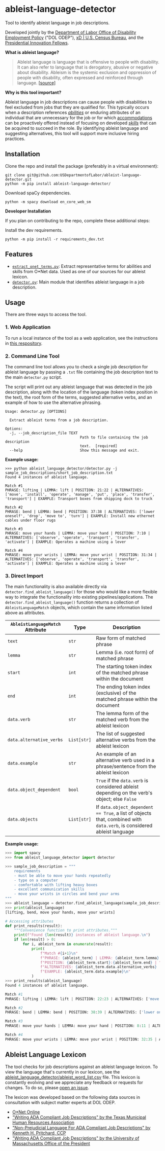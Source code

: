 # ableist-language-detector
Tool to identify ableist language in job descriptions.

Developed jointly by the [Department of Labor Office of Disability Employment Policy](https://www.dol.gov/agencies/odep) ("DOL ODEP"), [xD | U.S. Census Bureau](https://www.xd.gov/), and the [Presidential Innovation Fellows](https://presidentialinnovationfellows.gov/).

**What is ableist language?**

> Ableist language is language that is offensive to people with disability. It can also refer to language that is derogatory, abusive or negative about disability. Ableism is the systemic exclusion and oppression of people with disability, often expressed and reinforced through language. [[source]](https://pwd.org.au/resources/disability-info/language-guide/ableist-language/)

**Why is this tool important?**

Ableist language in job descriptions can cause people with disabilities to feel excluded from jobs that they are qualified for. This typically occurs when a description references [*abilities*](https://www.onetonline.org/find/descriptor/browse/Abilities/) or enduring attributes of an individual that are unnecessary for the job or for which [accommodations](https://askjan.org/) can be proactively offered instead of focusing on developed [*skills*](https://www.onetonline.org/skills/) that can be acquired to succeed in the role. By identifying ableist language and suggesting alternatives, this tool will support more inclusive hiring practices.

## Installation

Clone the repo and install the package (preferably in a virtual environment):
```
git clone git@github.com:USDepartmentofLabor/ableist-language-detector.git
python -m pip install ableist-language-detector/
```

Download spaCy dependencies.
```
python -m spacy download en_core_web_sm
```

**Developer Installation**

If you plan on contributing to the repo, complete these additional steps:

Install the dev requirements.

```
python -m pip install -r requirements_dev.txt
```

## Features

* [`extract_onet_terms.py`](ableist_language_detector/extract_terms.py): Extract representative terms for abilities and skills from O*Net data. Used as one of our sources for our ableist lexicon.
* [`detector.py`](ableist_language_detector/detector.py): Main module that identifies ableist language in a job description.

## Usage

There are three ways to access the tool.

### 1. Web Application

To run a local instance of the tool as a web application, see the instructions in [this respository](https://github.com/lujamie/dol-web).

### 2. Command Line Tool

The command line tool allows you to check a single job description for ableist language by passing a `.txt` file containing the job description text to the main `detector.py` script.

The script will print out any ableist language that was detected in the job description, along with the location of the language (token index position in the text), the root form of the terms, suggested alternative verbs, and an example of how to use the alternative phrasing.

```
Usage: detector.py [OPTIONS]

  Extract ableist terms from a job description.

Options:
  -j, --job_description_file TEXT
                                  Path to file containing the job description
                                  text.  [required]
  --help                          Show this message and exit.
```

**Example usage:**

```
>>> python ableist_language_detector/detector.py -j sample_job_descriptions/short_job_description.txt
Found 4 instances of ableist language.

Match #1
PHRASE: lifting | LEMMA: lift | POSITION: 21:22 | ALTERNATIVES: ['move', 'install', 'operate', 'manage', 'put', 'place', 'transfer', 'transport'] | EXAMPLE: Transport boxes from shipping dock to truck

Match #2
PHRASE: bend | LEMMA: bend | POSITION: 37:38 | ALTERNATIVES: ['lower oneself', 'drop', 'move to', 'turn'] | EXAMPLE: Install new ethernet cables under floor rugs

Match #3
PHRASE: move your hands | LEMMA: move your hand | POSITION: 7:10 | ALTERNATIVES: ['observe', 'operate', 'transport', 'transfer', 'activate'] | EXAMPLE: Operates a machine using a lever

Match #4
PHRASE: move your wrists | LEMMA: move your wrist | POSITION: 31:34 | ALTERNATIVES: ['observe', 'operate', 'transport', 'transfer', 'activate'] | EXAMPLE: Operates a machine using a lever
```

### 3. Direct Import

The main functionality is also available directly via `detector.find_ableist_language()` for those who would like a more flexible way to integrate the functionality into existing pipelines/applications. The `detector.find_ableist_language()` function returns a collection of `AbleistLanguageMatch` objects, which contain the same information listed above as attributes.

`AbleistLanguageMatch` Attribute | Type | Description
---- | ---- | -----
`text` | `str` | Raw form of matched phrase
`lemma` | `str` | Lemma (i.e. root form) of matched phrase
`start` | `int` | The starting token index of the matched phrase within the document
`end` | `int` | The ending token index (exclusive) of the matched phrase within the document
`data.verb` | `str` | The lemma form of the matched verb from the ableist lexicon
`data.alternative_verbs` | `List[str]` | The list of suggested alternative verbs from the ableist lexicon
`data.example` | `str` | An example of an alternative verb used in a phrase/sentence from the ableist lexicon
`data.object_dependent` | `bool` | `True` if the `data.verb` is considered ableist depending on the verb's object; else `False`
`data.objects` | `List[str]` | If `data.object_dependent == True`, a list of objects that, combined with `data.verb`, is considered ableist language

**Example usage:**

```python
>>> import spacy
>>> from ableist_language_detector import detector

>>> sample_job_description = """
    requirements
    - must be able to move your hands repeatedly
    - type on a computer
    - comfortable with lifting heavy boxes
    - excellent communication skills
    - move your wrists in circles and bend your arms
"""
>>> ableist_language = detector.find_ableist_language(sample_job_description)
>>> print(ableist_language)
[lifting, bend, move your hands, move your wrists]

# Accessing attributes
def print_results(result):
    """Convenience function to print attributes."""
    print(f"Found {len(result)} instances of ableist language.\n")
    if len(result) > 0:
        for i, ableist_term in enumerate(result):
            print(
                f"Match #{i+1}\n"
                f"PHRASE: {ableist_term} | LEMMA: {ableist_term.lemma} | "
                f"POSITION: {ableist_term.start}:{ableist_term.end} | "
                f"ALTERNATIVES: {ableist_term.data.alternative_verbs} | "
                f"EXAMPLE: {ableist_term.data.example}\n"
            )
>>> print_results(ableist_language)
Found 4 instances of ableist language.

Match #1
PHRASE: lifting | LEMMA: lift | POSITION: 22:23 | ALTERNATIVES: ['move', 'install', 'operate', 'manage', 'put', 'place', 'transfer', 'transport'] | EXAMPLE: Transport boxes from shipping dock to truck

Match #2
PHRASE: bend | LEMMA: bend | POSITION: 38:39 | ALTERNATIVES: ['lower oneself', 'drop', 'move to', 'turn'] | EXAMPLE: Install new ethernet cables under floor rugs

Match #3
PHRASE: move your hands | LEMMA: move your hand | POSITION: 8:11 | ALTERNATIVES: ['observe', 'operate', 'transport', 'transfer', 'activate'] | EXAMPLE: Operates a machine using a lever

Match #4
PHRASE: move your wrists | LEMMA: move your wrist | POSITION: 32:35 | ALTERNATIVES: ['observe', 'operate', 'transport', 'transfer', 'activate'] | EXAMPLE: Operates a machine using a lever
```

## Ableist Language Lexicon

The tool checks for job descriptions against an ableist language lexicon. To view the language that's currently in our lexicon, see the [ableist_language_detector/ableist_word_list.csv](ableist_language_detector/ableist_word_list.csv) file. This lexicon is constantly evolving and we appreciate any feedback or requests for changes. To do so, please [open an issue](https://github.com/USDepartmentofLabor/ableist-language-detector/issues).

The lexicon was developed based on the following data sources in consultation with subject matter experts at DOL ODEP.

* [O*Net Online](https://www.onetonline.org/)
* ["Writing ADA Compliant Job Descriptions" by the Texas Municipal Human Resources Association](https://tmhra.org/ADAToolkit/5-WriteADA-JobDescrip.pdf)
* ["Non-Prejudicial Language For ADA Compliant Job Descriptions" by Kenneth H. Pritchard, CCP](http://www.thehumanequation.com/en/news_rss/articles/2004/ADALegalJobDescriptions.pdf)
* ["Writing ADA Compliant Job Descriptions" by the University of Massachusetts Office of the President](https://www.umassp.edu/sites/default/files/documents/human-resources/ADA%20job%20descriptions.pdf)
